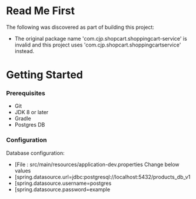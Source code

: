 # Read Me First
The following was discovered as part of building this project:

* The original package name 'com.cjp.shopcart.shoppingcart-service' is invalid and this project uses 'com.cjp.shopcart.shoppingcartservice' instead.

# Getting Started

### Prerequisites
* Git
* JDK 8 or later
* Gradle
* Postgres DB

### Configuration
Database configuration:

* [File : src/main/resources/application-dev.properties
Change below values
* [spring.datasource.url=jdbc:postgresql://localhost:5432/products_db_v1
* [spring.datasource.username=postgres
* [spring.datasource.password=example
